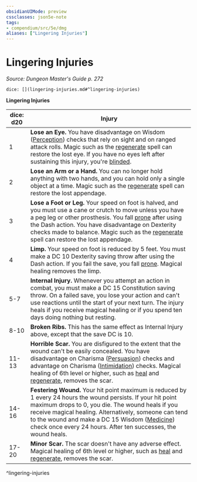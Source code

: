 ```yaml
---
obsidianUIMode: preview
cssclasses: json5e-note
tags:
- compendium/src/5e/dmg
aliases: ["Lingering Injuries"]
---
```

# Lingering Injuries
*Source: Dungeon Master's Guide p. 272* 

`dice: [](lingering-injuries.md#^lingering-injuries)`

**Lingering Injuries**

| dice: d20 | Injury |
|-----------|--------|
| 1 | **Lose an Eye.** You have disadvantage on Wisdom ([Perception](_skills.md#Perception)) checks that rely on sight and on ranged attack rolls. Magic such as the [regenerate](regenerate.md) spell can restore the lost eye. If you have no eyes left after sustaining this injury, you're [blinded](_conditions.md#blinded). |
| 2 | **Lose an Arm or a Hand.** You can no longer hold anything with two hands, and you can hold only a single object at a time. Magic such as the [regenerate](regenerate.md) spell can restore the lost appendage. |
| 3 | **Lose a Foot or Leg.** Your speed on foot is halved, and you must use a cane or crutch to move unless you have a peg leg or other prosthesis. You fall [prone](_conditions.md#prone) after using the Dash action. You have disadvantage on Dexterity checks made to balance. Magic such as the [regenerate](regenerate.md) spell can restore the lost appendage. |
| 4 | **Limp.** Your speed on foot is reduced by 5 feet. You must make a DC 10 Dexterity saving throw after using the Dash action. If you fail the save, you fall [prone](_conditions.md#prone). Magical healing removes the limp. |
| 5-7 | **Internal Injury.** Whenever you attempt an action in combat, you must make a DC 15 Constitution saving throw. On a failed save, you lose your action and can't use reactions until the start of your next turn. The injury heals if you receive magical healing or if you spend ten days doing nothing but resting. |
| 8-10 | **Broken Ribs.** This has the same effect as Internal Injury above, except that the save DC is 10. |
| 11-13 | **Horrible Scar.** You are disfigured to the extent that the wound can't be easily concealed. You have disadvantage on Charisma ([Persuasion](_skills.md#Persuasion)) checks and advantage on Charisma ([Intimidation](_skills.md#Intimidation)) checks. Magical healing of 6th level or higher, such as [heal](heal.md) and [regenerate](regenerate.md), removes the scar. |
| 14-16 | **Festering Wound.** Your hit point maximum is reduced by 1 every 24 hours the wound persists. If your hit point maximum drops to 0, you die. The wound heals if you receive magical healing. Alternatively, someone can tend to the wound and make a DC 15 Wisdom ([Medicine](_skills.md#Medicine)) check once every 24 hours. After ten successes, the wound heals. |
| 17-20 | **Minor Scar.** The scar doesn't have any adverse effect. Magical healing of 6th level or higher, such as [heal](heal.md) and [regenerate](regenerate.md), removes the scar. |
^lingering-injuries